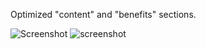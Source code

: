 Optimized "content" and "benefits" sections.




![Screenshot](./assets/images/Screenshots/Benefits_corrected.jng)
![screenshot](./assets/images/Screenshots/content_corrected.png)